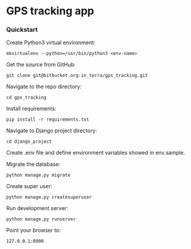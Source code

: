 # GPS tracking app


### Quickstart

Create Python3 virtual environment:

    mkvirtualenv --python=/usr/bin/python3 <env-name>

Get the source from GitHub:

    git clone git@bitbucket.org:in_terra/gps_tracking.git

Navigate to the repo directory:

    cd gps_tracking

Install requirements:

    pip install -r requirements.txt

Navigate to Django project directory:

    cd django_project

Create .env file and define environment variables showed in env.sample.

Migrate the database:

    python manage.py migrate

Create super user:

    python manage.py createsuperuser

Run development server:

    python manage.py runserver

Point your browser to:

    127.0.0.1:8000
